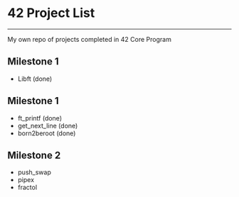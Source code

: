 # 42 Project List

---

My own repo of projects completed in 42 Core Program

## Milestone 1

- Libft (done)

## Milestone 1

- ft_printf (done)
- get_next_line (done)
- born2beroot (done)

## Milestone 2

- push_swap
- pipex
- fractol
